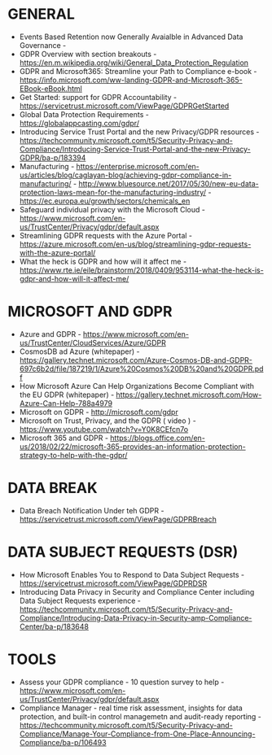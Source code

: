 # GENERAL
* Events Based Retention now Generally Avaialble in Advanced Data Governance - 
* GDPR Overview with section breakouts - <https://en.m.wikipedia.org/wiki/General_Data_Protection_Regulation>
* GDPR and Microsoft365: Streamline your Path to Compliance e-book - <https://info.microsoft.com/ww-landing-GDPR-and-Microsoft-365-EBook-eBook.html>
* Get Started: support for GDPR Accountability - <https://servicetrust.microsoft.com/ViewPage/GDPRGetStarted>
* Global Data Protection Requirements - https://globalappcasting.com/gdpr/
* Introducing Service Trust Portal and the new Privacy/GDPR resources - <https://techcommunity.microsoft.com/t5/Security-Privacy-and-Compliance/Introducing-Service-Trust-Portal-and-the-new-Privacy-GDPR/ba-p/183394>
* Manufacturing - https://enterprise.microsoft.com/en-us/articles/blog/caglayan-blog/achieving-gdpr-compliance-in-manufacturing/ - 
	http://www.bluesource.net/2017/05/30/new-eu-data-protection-laws-mean-for-the-manufacturing-industry/ - https://ec.europa.eu/growth/sectors/chemicals_en
* Safeguard individual privacy with the Microsoft Cloud - <https://www.microsoft.com/en-us/TrustCenter/Privacy/gdpr/default.aspx>
* Streamlining GDPR requests with the Azure Portal - <https://azure.microsoft.com/en-us/blog/streamlining-gdpr-requests-with-the-azure-portal/>
* What the heck is GDPR and how will it affect me - https://www.rte.ie/eile/brainstorm/2018/0409/953114-what-the-heck-is-gdpr-and-how-will-it-affect-me/

# MICROSOFT AND GDPR
* Azure and GDPR - https://www.microsoft.com/en-us/TrustCenter/CloudServices/Azure/GDPR
* CosmosDB ad Azure (whitepaper) - https://gallery.technet.microsoft.com/Azure-Cosmos-DB-and-GDPR-697c6b2d/file/187219/1/Azure%20Cosmos%20DB%20and%20GDPR.pdf
* How Microsoft Azure Can Help Organizations Become Compliant with the EU GDPR (whitepaper) - https://gallery.technet.microsoft.com/How-Azure-Can-Help-788a4979
* Microsoft on GDPR - <http://microsoft.com/gdpr>
* Microsoft on Trust, Privacy, and the GDPR ( video ) - <https://www.youtube.com/watch?v=Y0K8CEfcn7o>
* Microsoft 365 and GDPR - https://blogs.office.com/en-us/2018/02/22/microsoft-365-provides-an-information-protection-strategy-to-help-with-the-gdpr/

# DATA BREAK
* Data Breach Notification Under teh GDPR - <https://servicetrust.microsoft.com/ViewPage/GDPRBreach>

# DATA SUBJECT REQUESTS (DSR)
* How Microsoft Enables You to Respond to Data Subject Requests - <https://servicetrust.microsoft.com/ViewPage/GDPRDSR>
* Introducing Data Privacy in Security and Compliance Center including Data Subject Requests experience - <https://techcommunity.microsoft.com/t5/Security-Privacy-and-Compliance/Introducing-Data-Privacy-in-Security-amp-Compliance-Center/ba-p/183648>

# TOOLS
* Assess your GDPR compliance - 10 question survey to help - https://www.microsoft.com/en-us/TrustCenter/Privacy/gdpr/default.aspx
* Compliance Manager - real time risk assessment, insights for data protection, and built-in control managemetn and audit-ready reporting - https://techcommunity.microsoft.com/t5/Security-Privacy-and-Compliance/Manage-Your-Compliance-from-One-Place-Announcing-Compliance/ba-p/106493


